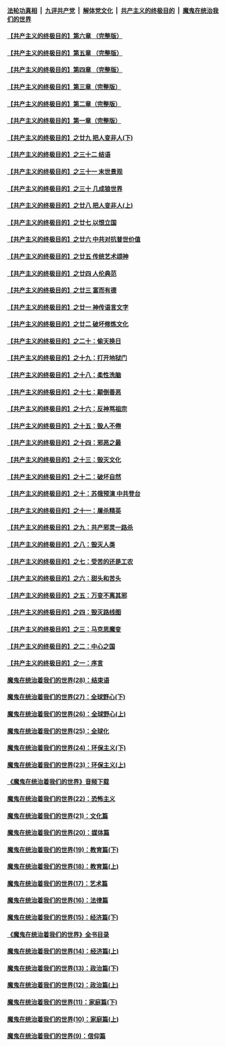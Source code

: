 ####  [法轮功真相](../../../../basic/blob/master/README.md?t=04160630) &nbsp;|&nbsp; [九评共产党](../../../../9ping.md/blob/master/README.md?t=04160630) &nbsp;|&nbsp; [解体党文化](../../../../jtdwh.md/blob/master/README.md?t=04160630)  &nbsp;|&nbsp; [共产主义的终极目的](../../../../gczydzjmd.md/blob/master/README.md?t=04160630) &nbsp;|&nbsp; [魔鬼在统治我们的世界](../../../../mgztzwmdsj.md/blob/master/README.md?t=04160630) 

#### [【共产主义的终极目的】第六章 （完整版）](../pages/nsc422/n11428913.md?t=04160630) 

#### [【共产主义的终极目的】第五章 （完整版）](../pages/nsc422/n11428912.md?t=04160630) 

#### [【共产主义的终极目的】第四章 （完整版）](../pages/nsc422/n11428907.md?t=04160630) 

#### [【共产主义的终极目的】第三章（完整版）](../pages/nsc422/n11428848.md?t=04160630) 

#### [【共产主义的终极目的】第二章（完整版）](../pages/nsc422/n11428831.md?t=04160630) 

#### [【共产主义的终极目的】第一章（完整版）](../pages/nsc422/n11417651.md?t=04160630) 

#### [【共产主义的终极目的】之廿九 把人变非人(下)](../pages/nsc422/n11344140.md?t=04160630) 

#### [【共产主义的终极目的】之三十二 结语](../pages/nsc422/n11360535.md?t=04160630) 

#### [【共产主义的终极目的】之三十一 末世景观](../pages/nsc422/n11351129.md?t=04160630) 

#### [【共产主义的终极目的】之三十 几成狼世界](../pages/nsc422/n11348280.md?t=04160630) 

#### [【共产主义的终极目的】之廿八 把人变非人(上)](../pages/nsc422/n11340492.md?t=04160630) 

#### [【共产主义的终极目的】之廿七 以恨立国](../pages/nsc422/n11336944.md?t=04160630) 

#### [【共产主义的终极目的】之廿六 中共对抗普世价值](../pages/nsc422/n11324785.md?t=04160630) 

#### [【共产主义的终极目的】之廿五 传统艺术颂神](../pages/nsc422/n11296396.md?t=04160630) 

#### [【共产主义的终极目的】之廿四 人伦典范](../pages/nsc422/n11296397.md?t=04160630) 

#### [【共产主义的终极目的】之廿三 富而有德](../pages/nsc422/n11283598.md?t=04160630) 

#### [【共产主义的终极目的】之廿一 神传语言文字](../pages/nsc422/n11263265.md?t=04160630) 

#### [【共产主义的终极目的】之廿二 破坏修炼文化](../pages/nsc422/n11245728.md?t=04160630) 

#### [【共产主义的终极目的】之二十：偷天换日](../pages/nsc422/n11238846.md?t=04160630) 

#### [【共产主义的终极目的】之十九：打开地狱门](../pages/nsc422/n11206376.md?t=04160630) 

#### [【共产主义的终极目的】之十八：柔性洗脑](../pages/nsc422/n11199994.md?t=04160630) 

#### [【共产主义的终极目的】之十七：颠倒善恶](../pages/nsc422/n11179782.md?t=04160630) 

#### [【共产主义的终极目的】之十六：反神骂祖宗](../pages/nsc422/n11166798.md?t=04160630) 

#### [【共产主义的终极目的】之十五：毁人不倦](../pages/nsc422/n11166792.md?t=04160630) 

#### [【共产主义的终极目的】之十四：邪恶之最](../pages/nsc422/n11150249.md?t=04160630) 

#### [【共产主义的终极目的】之十三：毁灭文化](../pages/nsc422/n11135227.md?t=04160630) 

#### [【共产主义的终极目的】之十二：破坏自然](../pages/nsc422/n11135214.md?t=04160630) 

#### [【共产主义的终极目的】之十：苏俄预演 中共登台](../pages/nsc422/n11118424.md?t=04160630) 

#### [【共产主义的终极目的】之十一：屠杀精英](../pages/nsc422/n11118442.md?t=04160630) 

#### [【共产主义的终极目的】之九：共产邪灵一路杀](../pages/nsc422/n11114139.md?t=04160630) 

#### [【共产主义的终极目的】之八：毁灭人类](../pages/nsc422/n11108503.md?t=04160630) 

#### [【共产主义的终极目的】之七：受苦的还是工农](../pages/nsc422/n11101809.md?t=04160630) 

#### [【共产主义的终极目的】之六：甜头和苦头](../pages/nsc422/n11096971.md?t=04160630) 

#### [【共产主义的终极目的】之五：万变不离其邪](../pages/nsc422/n11091285.md?t=04160630) 

#### [【共产主义的终极目的】之四：毁灭路线图](../pages/nsc422/n11086284.md?t=04160630) 

#### [【共产主义的终极目的】之三：马克思魔变](../pages/nsc422/n11061941.md?t=04160630) 

#### [【共产主义的终极目的】之二：中心之国](../pages/nsc422/n11047728.md?t=04160630) 

#### [【共产主义的终极目的】之一：序言](../pages/nsc422/n11086077.md?t=04160630) 

#### [魔鬼在统治着我们的世界(28)：结束语](../pages/nsc422/n10936246.md?t=04160630) 

#### [魔鬼在统治着我们的世界(27)：全球野心(下)](../pages/nsc422/n10928319.md?t=04160630) 

#### [魔鬼在统治着我们的世界(26)：全球野心(上)](../pages/nsc422/n10900318.md?t=04160630) 

#### [魔鬼在统治着我们的世界(25)：全球化](../pages/nsc422/n10788205.md?t=04160630) 

#### [魔鬼在统治着我们的世界(24)：环保主义(下)](../pages/nsc422/n10695307.md?t=04160630) 

#### [魔鬼在统治着我们的世界(23)：环保主义(上)](../pages/nsc422/n10688613.md?t=04160630) 

#### [《魔鬼在统治着我们的世界》音频下载](../pages/nsc422/n10635553.md?t=04160630) 

#### [魔鬼在统治着我们的世界(22)：恐怖主义](../pages/nsc422/n10614727.md?t=04160630) 

#### [魔鬼在统治着我们的世界(21)：文化篇](../pages/nsc422/n10597706.md?t=04160630) 

#### [魔鬼在统治着我们的世界(20)：媒体篇](../pages/nsc422/n10586579.md?t=04160630) 

#### [魔鬼在统治着我们的世界(19)：教育篇(下)](../pages/nsc422/n10564808.md?t=04160630) 

#### [魔鬼在统治着我们的世界(18)：教育篇(上)](../pages/nsc422/n10526970.md?t=04160630) 

#### [魔鬼在统治着我们的世界(17)：艺术篇](../pages/nsc422/n10499093.md?t=04160630) 

#### [魔鬼在统治着我们的世界(16)：法律篇](../pages/nsc422/n10485969.md?t=04160630) 

#### [魔鬼在统治着我们的世界(15)：经济篇(下)](../pages/nsc422/n10469975.md?t=04160630) 

#### [《魔鬼在统治着我们的世界》全书目录](../pages/nsc422/n10464261.md?t=04160630) 

#### [魔鬼在统治着我们的世界(14)：经济篇(上)](../pages/nsc422/n10457370.md?t=04160630) 

#### [魔鬼在统治着我们的世界(13)：政治篇(下)](../pages/nsc422/n10448270.md?t=04160630) 

#### [魔鬼在统治着我们的世界(12)：政治篇(上)](../pages/nsc422/n10444576.md?t=04160630) 

#### [魔鬼在统治着我们的世界(11)：家庭篇(下)](../pages/nsc422/n10440961.md?t=04160630) 

#### [魔鬼在统治着我们的世界(10)：家庭篇(上)](../pages/nsc422/n10435448.md?t=04160630) 

#### [魔鬼在统治着我们的世界(9)：信仰篇](../pages/nsc422/n10432159.md?t=04160630) 

